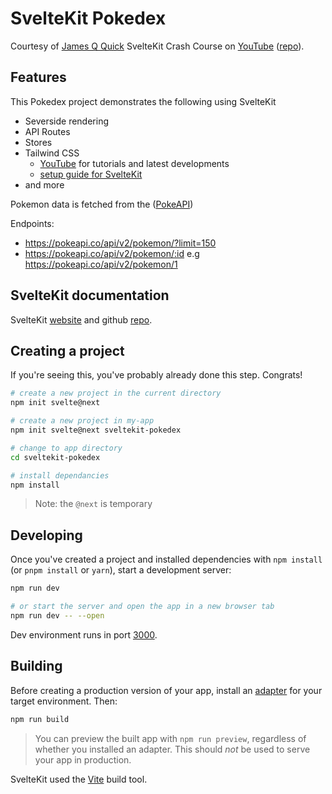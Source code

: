 # SvelteKit Pokedex

Courtesy of [James Q Quick](https://www.youtube.com/channel/UC-T8W79DN6PBnzomelvqJYw) SvelteKit Crash Course on [YouTube](https://www.youtube.com/watch?v=UU7MgYIbtAk) ([repo](https://github.com/jamesqquick/svelte-kit-pokedex)).

## Features

This Pokedex project demonstrates the following using SvelteKit
- Severside rendering
- API Routes
- Stores
- Tailwind CSS
  - [YouTube](https://www.youtube.com/c/TailwindLabs/featured) for tutorials and latest developments
  - [setup guide for SvelteKit](https://jsco.dev/blog/how-to-set-up-tailwindcss-with-svelte-kit)
- and more


Pokemon data is fetched from the ([PokeAPI](https://pokeapi.co/docs/v2))

Endpoints:
- https://pokeapi.co/api/v2/pokemon/?limit=150
- https://pokeapi.co/api/v2/pokemon/:id e.g https://pokeapi.co/api/v2/pokemon/1


## SvelteKit documentation

SvelteKit [website](https://kit.svelte.dev/) and github [repo](https://github.com/sveltejs/kit/tree/master/packages/create-svelte).

## Creating a project

If you're seeing this, you've probably already done this step. Congrats!

```bash
# create a new project in the current directory
npm init svelte@next

# create a new project in my-app
npm init svelte@next sveltekit-pokedex

# change to app directory
cd sveltekit-pokedex

# install dependancies
npm install
```

> Note: the `@next` is temporary

## Developing

Once you've created a project and installed dependencies with `npm install` (or `pnpm install` or `yarn`), start a development server:

```bash
npm run dev

# or start the server and open the app in a new browser tab
npm run dev -- --open
```

Dev environment runs in port [3000](http://localhost:3000/).

## Building

Before creating a production version of your app, install an [adapter](https://kit.svelte.dev/docs#adapters) for your target environment. Then:

```bash
npm run build
```

> You can preview the built app with `npm run preview`, regardless of whether you installed an adapter. This should _not_ be used to serve your app in production.


SvelteKit used the [Vite](https://vitejs.dev/) build tool.
